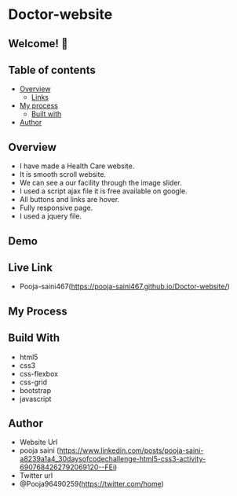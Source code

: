 # Doctor-website

## Welcome! 👋

## Table of contents

- [Overview](#overview)
  - [Links](#links)
- [My process](#my-process)
  - [Built with](#built-with)
- [Author](#author)

## Overview 
- I have made a Health Care website.
- It is smooth scroll website.
- We can see a our facility through the image slider.
- I used a script ajax file it is free available on google.
- All buttons and links are hover.
- Fully responsive page.
- I used a jquery file.
## Demo


## Live Link
- Pooja-saini467(https://pooja-saini467.github.io/Doctor-website/)
## My Process
## Build With
- html5
- css3
- css-flexbox
- css-grid
- bootstrap
- javascript

## Author
- Website Url
- pooja saini (https://www.linkedin.com/posts/pooja-saini-a8239a1a4_30daysofcodechallenge-html5-css3-activity-6907684262792069120--FEi)
- Twitter url
- @Pooja96490259(https://twitter.com/home)



